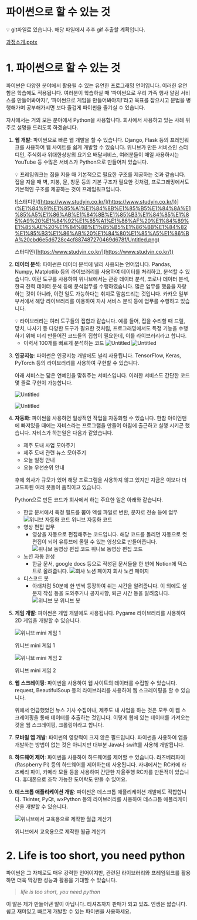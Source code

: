 # 파이썬으로 할 수 있는 것

<aside>
💡 git파일로 있습니다. 해당 파일에서 추후 gif 추출할 계획입니다.

[과정소개.pptx](%E1%84%91%E1%85%A1%E1%84%8B%E1%85%B5%E1%84%8A%E1%85%A5%E1%86%AB%E1%84%8B%E1%85%B3%E1%84%85%E1%85%A9%20%E1%84%92%E1%85%A1%E1%86%AF%20%E1%84%89%E1%85%AE%20%E1%84%8B%E1%85%B5%E1%86%BB%E1%84%82%E1%85%B3%E1%86%AB%20%E1%84%80%E1%85%A5%E1%86%BA%20cbd6e5d6728c4cf887487270469d678f/%25EA%25B3%25BC%25EC%25A0%2595%25EC%2586%258C%25EA%25B0%259C.pptx)

</aside>

# 1. 파이썬으로 할 수 있는 것

파이썬은 다양한 분야에서 활용될 수 있는 유연한 프로그래밍 언어입니다. 이러한 유연함은 학습에도 적용됩니다. 여러분이 학습하실 때 ‘파이썬으로 우리 가족 행사 알림 서비스를 만들어봐야지!’, ‘파이썬으로 게임을 만들어봐야지!’라고 목표를 잡으시고 문법을 병행해가며 공부해가시면 보다 즐겁게 파이썬을 즐기실 수 있습니다.

자사에서는 거의 모든 분야에서 Python을 사용합니다. 회사에서 사용하고 있는 사례 위주로 설명을 드리도록 하겠습니다.

1. **웹 개발**: 파이썬으로 빠른 웹 개발을 할 수 있습니다. Django, Flask 등의 프레임워크를 사용하여 웹 사이트를 쉽게 개발할 수 있습니다. 위니브가 만든 서비스인 스터디인, 주식회사 위대한상상의 요기요 배달서비스, 여러분들이 매일 사용하시는 YouTube 등 수많은 서비스가 Python으로 만들어져 있습니다.

   <aside>
   💡 프레임워크는 집을 지을 때 기본적으로 필요한 구조를 제공하는 것과 같습니다. 집을 지을 때 벽, 지붕, 문, 창문 등의 기본 구조가 필요한 것처럼, 프로그래밍에서도 기본적인 구조를 제공하는 것이 프레임워크입니다.

   </aside>

   ![스터디인([https://www.studyin.co.kr/](https://www.studyin.co.kr/))](%E1%84%91%E1%85%A1%E1%84%8B%E1%85%B5%E1%84%8A%E1%85%A5%E1%86%AB%E1%84%8B%E1%85%B3%E1%84%85%E1%85%A9%20%E1%84%92%E1%85%A1%E1%86%AF%20%E1%84%89%E1%85%AE%20%E1%84%8B%E1%85%B5%E1%86%BB%E1%84%82%E1%85%B3%E1%86%AB%20%E1%84%80%E1%85%A5%E1%86%BA%20cbd6e5d6728c4cf887487270469d678f/Untitled.png)

   스터디인([https://www.studyin.co.kr/](https://www.studyin.co.kr/))

2. **데이터 분석**: 파이썬은 데이터 분석에 널리 사용되는 언어입니다. Pandas, Numpy, Matplotlib 등의 라이브러리를 사용하여 데이터를 처리하고, 분석할 수 있습니다. 이런 도구를 사용하여 위니브에서는 관광 데이터 분석, 코로나 데이터 분석, 한국 전력 데이터 분석 등에 분석업무를 수행하였습니다. 많은 업무를 했음을 자랑하는 것이 아니라, 이런 일도 가능하다는 취지로 말씀드리는 것입니다. 카카오 일부 부서에서 해당 라이브러리를 이용하여 자사 서비스 분석 등에 업무를 수행하고 있습니다.

   <aside>
   💡 라이브러리는 여러 도구들의 집합과 같습니다. 예를 들어, 집을 수리할 때 드릴, 망치, 나사기 등 다양한 도구가 필요한 것처럼, 프로그래밍에서도 특정 기능을 수행하기 위해 미리 만들어진 코드들의 집합이 필요한데, 이를 라이브러리라고 합니다.

   </aside>

   - 이력서 100개를 빠르게 분석하는 코드
     ![Untitled](%E1%84%91%E1%85%A1%E1%84%8B%E1%85%B5%E1%84%8A%E1%85%A5%E1%86%AB%E1%84%8B%E1%85%B3%E1%84%85%E1%85%A9%20%E1%84%92%E1%85%A1%E1%86%AF%20%E1%84%89%E1%85%AE%20%E1%84%8B%E1%85%B5%E1%86%BB%E1%84%82%E1%85%B3%E1%86%AB%20%E1%84%80%E1%85%A5%E1%86%BA%20cbd6e5d6728c4cf887487270469d678f/Untitled%201.png)
     ![Untitled](%E1%84%91%E1%85%A1%E1%84%8B%E1%85%B5%E1%84%8A%E1%85%A5%E1%86%AB%E1%84%8B%E1%85%B3%E1%84%85%E1%85%A9%20%E1%84%92%E1%85%A1%E1%86%AF%20%E1%84%89%E1%85%AE%20%E1%84%8B%E1%85%B5%E1%86%BB%E1%84%82%E1%85%B3%E1%86%AB%20%E1%84%80%E1%85%A5%E1%86%BA%20cbd6e5d6728c4cf887487270469d678f/Untitled%202.png)

3. **인공지능**: 파이썬은 인공지능 개발에도 널리 사용됩니다. TensorFlow, Keras, PyTorch 등의 라이브러리를 사용하여 구현할 수 있습니다.

   아래 서비스는 닮은 연예인을 맞춰주는 서비스입니다. 이러한 서비스도 간단한 코드 몇 줄로 구현이 가능합니다.

   ![Untitled](%E1%84%91%E1%85%A1%E1%84%8B%E1%85%B5%E1%84%8A%E1%85%A5%E1%86%AB%E1%84%8B%E1%85%B3%E1%84%85%E1%85%A9%20%E1%84%92%E1%85%A1%E1%86%AF%20%E1%84%89%E1%85%AE%20%E1%84%8B%E1%85%B5%E1%86%BB%E1%84%82%E1%85%B3%E1%86%AB%20%E1%84%80%E1%85%A5%E1%86%BA%20cbd6e5d6728c4cf887487270469d678f/Untitled%203.png)

   ![Untitled](%E1%84%91%E1%85%A1%E1%84%8B%E1%85%B5%E1%84%8A%E1%85%A5%E1%86%AB%E1%84%8B%E1%85%B3%E1%84%85%E1%85%A9%20%E1%84%92%E1%85%A1%E1%86%AF%20%E1%84%89%E1%85%AE%20%E1%84%8B%E1%85%B5%E1%86%BB%E1%84%82%E1%85%B3%E1%86%AB%20%E1%84%80%E1%85%A5%E1%86%BA%20cbd6e5d6728c4cf887487270469d678f/Untitled%204.png)

4. **자동화**: 파이썬을 사용하면 일상적인 작업을 자동화할 수 있습니다. 한참 아이언맨에 빠져있을 때에는 자비스라는 프로그램을 만들어 아침에 출근하고 실행 시키곤 했습니다. 자비스가 하는일은 다음과 같았습니다.

   - 제주 도내 사업 모아주기
   - 제주 도내 관련 뉴스 모아주기
   - 오늘 일정 안내
   - 오늘 우선순위 안내

   후에 회사가 규모가 있어 해당 프로그램을 사용하지 않고 있지만 지금은 이보다 더 고도화된 여러 봇들이 움직이고 있습니다.

   Python으로 만든 코드가 회사에서 하는 주요한 일은 아래와 같습니다.

   - 한글 문서에서 특정 필드를 뽑아 엑셀 파일로 변환, 문자로 전송 등에 업무
     ![위니브 자동화 코드](%E1%84%91%E1%85%A1%E1%84%8B%E1%85%B5%E1%84%8A%E1%85%A5%E1%86%AB%E1%84%8B%E1%85%B3%E1%84%85%E1%85%A9%20%E1%84%92%E1%85%A1%E1%86%AF%20%E1%84%89%E1%85%AE%20%E1%84%8B%E1%85%B5%E1%86%BB%E1%84%82%E1%85%B3%E1%86%AB%20%E1%84%80%E1%85%A5%E1%86%BA%20cbd6e5d6728c4cf887487270469d678f/Untitled%205.png)
     위니브 자동화 코드
   - 영상 편집 업무
     - 영상을 자동으로 편집해주는 코드입니다. 해당 코드를 돌리면 자동으로 컷 편집이 되어 유튜브에 올릴 수 있는 영상으로 만들어줍니다.
       ![위니브 동영상 편집 코드](%E1%84%91%E1%85%A1%E1%84%8B%E1%85%B5%E1%84%8A%E1%85%A5%E1%86%AB%E1%84%8B%E1%85%B3%E1%84%85%E1%85%A9%20%E1%84%92%E1%85%A1%E1%86%AF%20%E1%84%89%E1%85%AE%20%E1%84%8B%E1%85%B5%E1%86%BB%E1%84%82%E1%85%B3%E1%86%AB%20%E1%84%80%E1%85%A5%E1%86%BA%20cbd6e5d6728c4cf887487270469d678f/Untitled%206.png)
       위니브 동영상 편집 코드
   - 노션 자동 완성
     - 한글 문서, google docs 등으로 작성된 문서들을 한 번에 Notion에 텍스트로 올려줍니다.
       ![회사 노션 페이지](%E1%84%91%E1%85%A1%E1%84%8B%E1%85%B5%E1%84%8A%E1%85%A5%E1%86%AB%E1%84%8B%E1%85%B3%E1%84%85%E1%85%A9%20%E1%84%92%E1%85%A1%E1%86%AF%20%E1%84%89%E1%85%AE%20%E1%84%8B%E1%85%B5%E1%86%BB%E1%84%82%E1%85%B3%E1%86%AB%20%E1%84%80%E1%85%A5%E1%86%BA%20cbd6e5d6728c4cf887487270469d678f/Untitled%207.png)
       회사 노션 페이지
   - 디스코드 봇
     - 아래처럼 50분에 한 번씩 등장하여 쉬는 시간을 알려줍니다. 이 외에도 설문지 작성 등을 도와주거나 공지사항, 퇴근 시간 등을 알려줍니다.
       ![위니브 봇](%E1%84%91%E1%85%A1%E1%84%8B%E1%85%B5%E1%84%8A%E1%85%A5%E1%86%AB%E1%84%8B%E1%85%B3%E1%84%85%E1%85%A9%20%E1%84%92%E1%85%A1%E1%86%AF%20%E1%84%89%E1%85%AE%20%E1%84%8B%E1%85%B5%E1%86%BB%E1%84%82%E1%85%B3%E1%86%AB%20%E1%84%80%E1%85%A5%E1%86%BA%20cbd6e5d6728c4cf887487270469d678f/Untitled%208.png)
       위니브 봇

5. **게임 개발**: 파이썬은 게임 개발에도 사용됩니다. Pygame 라이브러리를 사용하여 2D 게임을 개발할 수 있습니다.

   ![위니브 mini 게임 1](%E1%84%91%E1%85%A1%E1%84%8B%E1%85%B5%E1%84%8A%E1%85%A5%E1%86%AB%E1%84%8B%E1%85%B3%E1%84%85%E1%85%A9%20%E1%84%92%E1%85%A1%E1%86%AF%20%E1%84%89%E1%85%AE%20%E1%84%8B%E1%85%B5%E1%86%BB%E1%84%82%E1%85%B3%E1%86%AB%20%E1%84%80%E1%85%A5%E1%86%BA%20cbd6e5d6728c4cf887487270469d678f/Untitled%209.png)

   위니브 mini 게임 1

   ![위니브 mini 게임 2](%E1%84%91%E1%85%A1%E1%84%8B%E1%85%B5%E1%84%8A%E1%85%A5%E1%86%AB%E1%84%8B%E1%85%B3%E1%84%85%E1%85%A9%20%E1%84%92%E1%85%A1%E1%86%AF%20%E1%84%89%E1%85%AE%20%E1%84%8B%E1%85%B5%E1%86%BB%E1%84%82%E1%85%B3%E1%86%AB%20%E1%84%80%E1%85%A5%E1%86%BA%20cbd6e5d6728c4cf887487270469d678f/Untitled%2010.png)

   위니브 mini 게임 2

6. **웹 스크레이핑**: 파이썬을 사용하여 웹 사이트의 데이터를 수집할 수 있습니다. request, BeautifulSoup 등의 라이브러리를 사용하여 웹 스크레이핑을 할 수 있습니다.

   위에서 언급했었던 뉴스 기사 수집이나, 제주도 내 사업을 하는 것은 모두 이 웹 스크레이핑을 통해 데이터를 추출하는 것입니다. 이렇게 웹에 있는 데이터를 가져오는 것을 웹 스크레이핑, 크롤링이라고 합니다.

7. **모바일 앱 개발**: 파이썬의 영향력이 크지 않은 필드입니다. 파이썬을 사용하여 앱을 개발하는 방법이 없는 것은 아니지만 대부분 Java나 swift를 사용해 개발됩니다.
8. **하드웨어 제어**: 파이썬을 사용하여 하드웨어를 제어할 수 있습니다. 라즈베리파이(Raspberry Pi) 등의 하드웨어를 제어하는데 사용됩니다. 사내에서는 RC카에 라즈베리 파이, 카메라 모듈 등을 사용하여 간단한 자율주행 RC카를 만든적이 있습니다. 휴대폰으로 조작 가능한 도어락도 만들 수 있어요.
9. **데스크톱 애플리케이션 개발**: 파이썬은 데스크톱 애플리케이션 개발에도 적합합니다. Tkinter, PyQt, wxPython 등의 라이브러리를 사용하여 데스크톱 애플리케이션을 개발할 수 있습니다.

   ![위니브에서 교육용으로 제작한 월급 계산기](%E1%84%91%E1%85%A1%E1%84%8B%E1%85%B5%E1%84%8A%E1%85%A5%E1%86%AB%E1%84%8B%E1%85%B3%E1%84%85%E1%85%A9%20%E1%84%92%E1%85%A1%E1%86%AF%20%E1%84%89%E1%85%AE%20%E1%84%8B%E1%85%B5%E1%86%BB%E1%84%82%E1%85%B3%E1%86%AB%20%E1%84%80%E1%85%A5%E1%86%BA%20cbd6e5d6728c4cf887487270469d678f/Untitled%2011.png)

   위니브에서 교육용으로 제작한 월급 계산기

# 2. Life is too short, you need python

파이썬은 그 자체로도 매우 강력한 언어이지만, 관련된 라이브러리와 프레임워크를 활용하면 더욱 막강한 성능과 활용을 기대할 수 있습니다.

> _life is too short, you need python_

이 말은 제가 만들어낸 말이 아닙니다. 티셔츠까지 판매가 되고 있죠. 인생은 짧습니다. 쉽고 재미있고 빠르게 개발할 수 있는 파이썬을 사용하세요.
